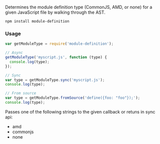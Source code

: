Determines the module definition type (CommonJS, AMD, or none) for a given JavaScript file
by walking through the AST.

`npm install module-definition`

### Usage

```javascript
var getModuleType = require('module-definition');

// Async
getModuleType('myscript.js', function (type) {
  console.log(type);
});

// Sync
var type = getModuleType.sync('myscript.js');
console.log(type);

// From source
var type = getModuleType.fromSource('define({foo: "foo"});');
console.log(type);
```

Passes one of the following strings to the given callback or retuns in sync api:

* amd
* commonjs
* none
